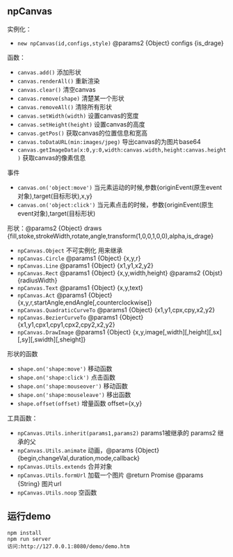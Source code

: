 ## npCanvas

实例化：
 * `new npCanvas(id,configs,style)` @params2 {Object} configs {is_drage}

函数：
 * `canvas.add()` 添加形状
 * `canvas.renderAll()` 重新渲染
 * `canvas.clear()` 清空canvas
 * `canvas.remove(shape)` 清楚某一个形状
 * `canvas.removeAll()` 清除所有形状
 * `canvas.setWidth(width)` 设置canvas的宽度
 * `canvas.setHeight(height)` 设置canvas的高度
 * `canvas.getPos()` 获取canvas的位置信息和宽高
 * `canvas.toDataURL(min:images/jpeg)` 导出canvas的为图片base64
 * `canvas.getImageData(x:0,y:0,width:canvas.width,height:canvas.height)` 获取canvas的像素信息

事件
 * `canvas.on('object:move')` 当元素运动的时候,参数{originEvent(原生event对象),target(目标形状),x,y}
 * `canvas.on('object:click')` 当元素点击的时候，参数{originEvent(原生event对象),target(目标形状)

形状：@params2 {Object} draws {fill,stoke,strokeWidth,rotate,angle,transform(1,0,0,1,0,0),alpha,is_drage}
 * `npCanvas.Object` 不可实例化 用来继承
 * `npCanvas.Circle` @params1 {Object} {x,y,r}
 * `npCanvas.Line` @params1 {Object} {x1,y1,x2,y2}
 * `npCanvas.Rect` @params1 {Object} {x,y,width,height} @params2 {Objst} {radiusWidth}
 * `npCanvas.Text` @params1 {Object} {x,y,text}
 * `npCanvas.Act` @params1 {Object} {x,y,r,startAngle,endAngle[,counterclockwise]}
 * `npCanvas.QuadraticCurveTo` @params1 {Object} {x1,y1,cpx,cpy,x2,y2}
 * `npCanvas.BezierCurveTo` @params1 {Object} {x1,y1,cpx1,cpy1,cpx2,cpy2,x2,y2}
 * `npCanvas.DrawImage` @params1 {Object} {x,y,image[,width][,height][,sx][,sy][,swidth][,sheight]}

形状的函数
 * `shape.on('shape:move')` 移动函数
 * `shape.on('shape:click')` 点击函数
 * `shape.on('shape:mouseover')` 移动函数
 * `shape.on('shape:mouseleave')` 移出函数
 * `shape.offset(offset)` 增量函数 offset={x,y}

工具函数：
 * `npCanvas.Utils.inherit(params1,params2)` params1被继承的 params2 继承的父
 * `npCanvas.Utils.animate` 动画，@params {Object} {begin,changeVal,duration,mode,callback}
 * `npCanvas.Utils.extends` 合并对象
 * `npCanvas.Utils.formUrl` 加载一个图片 @return Promise @params {String} 图片url
 * `npCanvas.Utils.noop` 空函数


## 运行demo

    npm install
    npm run server
    访问:http://127.0.0.1:8080/demo/demo.htm
